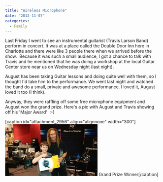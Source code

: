 ```yaml
---
title: "Wireless Microphone"
date: "2013-11-07"
categories: 
  - Family
---
```


Last Friday I went to see an instrumental guitarist (Travis Larson Band) perform in concert. It was at a place called the Double Door Inn here in Charlotte and there were like 3 people there when we arrived before the show.  Because it was such a small audience, I got a chance to talk with Travis and he mentioned that he was doing a workshop at the local Guitar Center store near us on Wednesday night (last night).

August has been taking Guitar lessons and doing quite well with them, so I thought I'd take him to the performance. We went last night and watched the band do a small, private and awesome performance. I loved it, August loved it too (I think).

Anyway, they were raffling off some free microphone equipment and August won the grand prize. Here's a pic with August and Travis showing off his 'Major Award'  :-)

\[caption id="attachment\_2956" align="alignnone" width="300"\][![Grand Prize Winner](images/Augusts-Major-Award-300x168.jpg)](http://www.thewargos.com/wp-content/uploads/2013/11/Augusts-Major-Award.jpg) Grand Prize Winner\[/caption\]
